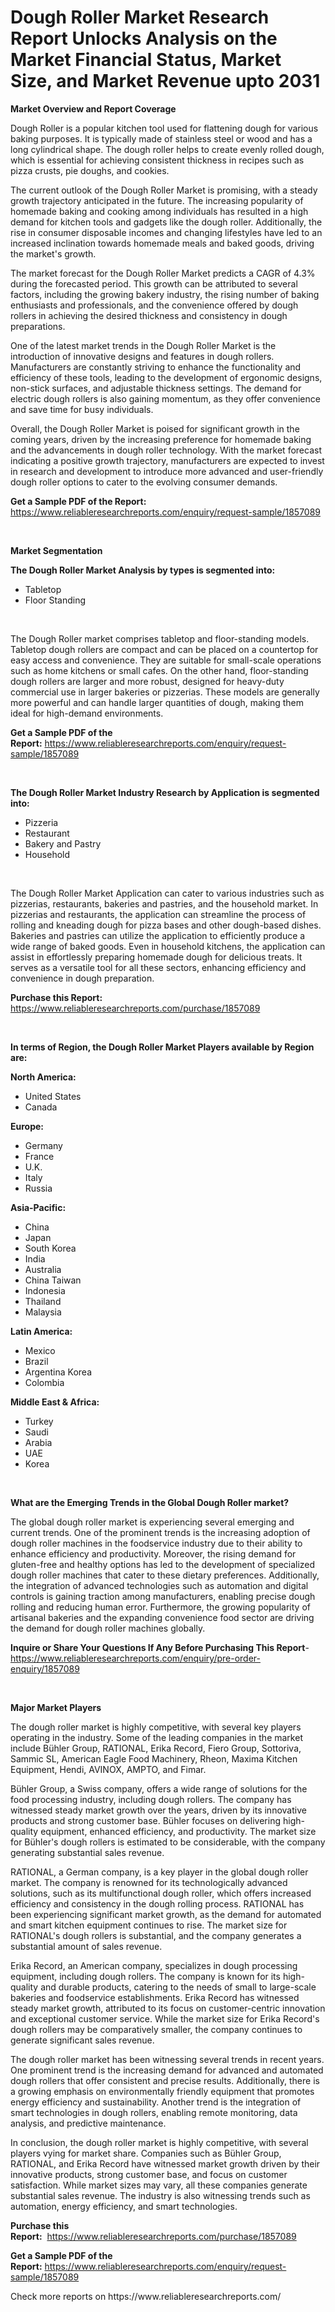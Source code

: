 <p><h1>Dough Roller Market Research Report Unlocks Analysis on the Market Financial Status, Market Size, and Market Revenue upto 2031</h1></p><p><strong>Market Overview and Report Coverage</strong></p>
<p><p>Dough Roller is a popular kitchen tool used for flattening dough for various baking purposes. It is typically made of stainless steel or wood and has a long cylindrical shape. The dough roller helps to create evenly rolled dough, which is essential for achieving consistent thickness in recipes such as pizza crusts, pie doughs, and cookies.</p><p>The current outlook of the Dough Roller Market is promising, with a steady growth trajectory anticipated in the future. The increasing popularity of homemade baking and cooking among individuals has resulted in a high demand for kitchen tools and gadgets like the dough roller. Additionally, the rise in consumer disposable incomes and changing lifestyles have led to an increased inclination towards homemade meals and baked goods, driving the market's growth.</p><p>The market forecast for the Dough Roller Market predicts a CAGR of 4.3% during the forecasted period. This growth can be attributed to several factors, including the growing bakery industry, the rising number of baking enthusiasts and professionals, and the convenience offered by dough rollers in achieving the desired thickness and consistency in dough preparations.</p><p>One of the latest market trends in the Dough Roller Market is the introduction of innovative designs and features in dough rollers. Manufacturers are constantly striving to enhance the functionality and efficiency of these tools, leading to the development of ergonomic designs, non-stick surfaces, and adjustable thickness settings. The demand for electric dough rollers is also gaining momentum, as they offer convenience and save time for busy individuals.</p><p>Overall, the Dough Roller Market is poised for significant growth in the coming years, driven by the increasing preference for homemade baking and the advancements in dough roller technology. With the market forecast indicating a positive growth trajectory, manufacturers are expected to invest in research and development to introduce more advanced and user-friendly dough roller options to cater to the evolving consumer demands.</p></p>
<p><strong>Get a Sample PDF of the Report:</strong> <a href="https://www.reliableresearchreports.com/enquiry/request-sample/1857089">https://www.reliableresearchreports.com/enquiry/request-sample/1857089</a></p>
<p>&nbsp;</p>
<p><strong>Market Segmentation</strong></p>
<p><strong>The Dough Roller Market Analysis by types is segmented into:</strong></p>
<p><ul><li>Tabletop</li><li>Floor Standing</li></ul></p>
<p>&nbsp;</p>
<p><p>The Dough Roller market comprises tabletop and floor-standing models. Tabletop dough rollers are compact and can be placed on a countertop for easy access and convenience. They are suitable for small-scale operations such as home kitchens or small cafes. On the other hand, floor-standing dough rollers are larger and more robust, designed for heavy-duty commercial use in larger bakeries or pizzerias. These models are generally more powerful and can handle larger quantities of dough, making them ideal for high-demand environments.</p></p>
<p><strong>Get a Sample PDF of the Report:</strong>&nbsp;<a href="https://www.reliableresearchreports.com/enquiry/request-sample/1857089">https://www.reliableresearchreports.com/enquiry/request-sample/1857089</a></p>
<p>&nbsp;</p>
<p><strong>The Dough Roller Market Industry Research by Application is segmented into:</strong></p>
<p><ul><li>Pizzeria</li><li>Restaurant</li><li>Bakery and Pastry</li><li>Household</li></ul></p>
<p>&nbsp;</p>
<p><p>The Dough Roller Market Application can cater to various industries such as pizzerias, restaurants, bakeries and pastries, and the household market. In pizzerias and restaurants, the application can streamline the process of rolling and kneading dough for pizza bases and other dough-based dishes. Bakeries and pastries can utilize the application to efficiently produce a wide range of baked goods. Even in household kitchens, the application can assist in effortlessly preparing homemade dough for delicious treats. It serves as a versatile tool for all these sectors, enhancing efficiency and convenience in dough preparation.</p></p>
<p><strong>Purchase this Report:</strong>&nbsp; <a href="https://www.reliableresearchreports.com/purchase/1857089">https://www.reliableresearchreports.com/purchase/1857089</a></p>
<p>&nbsp;</p>
<p><strong>In terms of Region, the Dough Roller Market Players available by Region are:</strong></p>
<p>
    <p> <strong> North America: </strong>
        <ul>
            <li>United States</li>
            <li>Canada</li>
        </ul>
        </p> 
    <p> <strong> Europe: </strong>
        <ul>
            <li>Germany</li>
            <li>France</li>
            <li>U.K.</li>
            <li>Italy</li>
            <li>Russia</li>
        </ul>
        </p> 
    <p> <strong> Asia-Pacific: </strong>
        <ul>
            <li>China</li>
            <li>Japan</li>
            <li>South Korea</li>
            <li>India</li>
            <li>Australia</li>
            <li>China Taiwan</li>
            <li>Indonesia</li>
            <li>Thailand</li>
            <li>Malaysia</li>
        </ul>
        </p> 
    <p> <strong> Latin America: </strong>
        <ul>
            <li>Mexico</li>
            <li>Brazil</li>
            <li>Argentina Korea</li>
            <li>Colombia</li>
        </ul>
        </p> 
    <p> <strong> Middle East & Africa: </strong>
        <ul>
            <li>Turkey</li>
            <li>Saudi</li>
            <li>Arabia</li>
            <li>UAE</li>
            <li>Korea</li>
        </ul>
    </p>
    </p>
<p>&nbsp;</p>
<p><strong>What are the Emerging Trends in the Global Dough Roller market?</strong></p>
<p><p>The global dough roller market is experiencing several emerging and current trends. One of the prominent trends is the increasing adoption of dough roller machines in the foodservice industry due to their ability to enhance efficiency and productivity. Moreover, the rising demand for gluten-free and healthy options has led to the development of specialized dough roller machines that cater to these dietary preferences. Additionally, the integration of advanced technologies such as automation and digital controls is gaining traction among manufacturers, enabling precise dough rolling and reducing human error. Furthermore, the growing popularity of artisanal bakeries and the expanding convenience food sector are driving the demand for dough roller machines globally.</p></p>
<p><strong>Inquire or Share Your Questions If Any Before Purchasing This Report</strong>- <a href="https://www.reliableresearchreports.com/enquiry/pre-order-enquiry/1857089">https://www.reliableresearchreports.com/enquiry/pre-order-enquiry/1857089</a></p>
<p>&nbsp;</p>
<p><strong>Major Market Players</strong></p>
<p><p>The dough roller market is highly competitive, with several key players operating in the industry. Some of the leading companies in the market include Bühler Group, RATIONAL, Erika Record, Fiero Group, Sottoriva, Sammic SL, American Eagle Food Machinery, Rheon, Maxima Kitchen Equipment, Hendi, AVINOX, AMPTO, and Fimar.</p><p>Bühler Group, a Swiss company, offers a wide range of solutions for the food processing industry, including dough rollers. The company has witnessed steady market growth over the years, driven by its innovative products and strong customer base. Bühler focuses on delivering high-quality equipment, enhanced efficiency, and productivity. The market size for Bühler's dough rollers is estimated to be considerable, with the company generating substantial sales revenue.</p><p>RATIONAL, a German company, is a key player in the global dough roller market. The company is renowned for its technologically advanced solutions, such as its multifunctional dough roller, which offers increased efficiency and consistency in the dough rolling process. RATIONAL has been experiencing significant market growth, as the demand for automated and smart kitchen equipment continues to rise. The market size for RATIONAL's dough rollers is substantial, and the company generates a substantial amount of sales revenue.</p><p>Erika Record, an American company, specializes in dough processing equipment, including dough rollers. The company is known for its high-quality and durable products, catering to the needs of small to large-scale bakeries and foodservice establishments. Erika Record has witnessed steady market growth, attributed to its focus on customer-centric innovation and exceptional customer service. While the market size for Erika Record's dough rollers may be comparatively smaller, the company continues to generate significant sales revenue.</p><p>The dough roller market has been witnessing several trends in recent years. One prominent trend is the increasing demand for advanced and automated dough rollers that offer consistent and precise results. Additionally, there is a growing emphasis on environmentally friendly equipment that promotes energy efficiency and sustainability. Another trend is the integration of smart technologies in dough rollers, enabling remote monitoring, data analysis, and predictive maintenance.</p><p>In conclusion, the dough roller market is highly competitive, with several players vying for market share. Companies such as Bühler Group, RATIONAL, and Erika Record have witnessed market growth driven by their innovative products, strong customer base, and focus on customer satisfaction. While market sizes may vary, all these companies generate substantial sales revenue. The industry is also witnessing trends such as automation, energy efficiency, and smart technologies.</p></p>
<p><strong>Purchase this Report:</strong>&nbsp;&nbsp;<a href="https://www.reliableresearchreports.com/purchase/1857089">https://www.reliableresearchreports.com/purchase/1857089</a></p>
<p></p>
<p><strong>Get a Sample PDF of the Report:</strong>&nbsp;<a href="https://www.reliableresearchreports.com/enquiry/request-sample/1857089">https://www.reliableresearchreports.com/enquiry/request-sample/1857089</a></p>
<p>Check more reports on https://www.reliableresearchreports.com/</p>